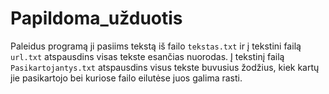 # Papildoma_užduotis

Paleidus programą ji pasiims tekstą iš failo `tekstas.txt` ir į tekstini failą `url.txt` atspausdins visas tekste esančias nuorodas.
Į tekstinį failą `Pasikartojantys.txt` atspausdins visus tekste buvusius žodžius, kiek kartų jie pasikartojo bei kuriose failo eilutėse juos galima rasti.
